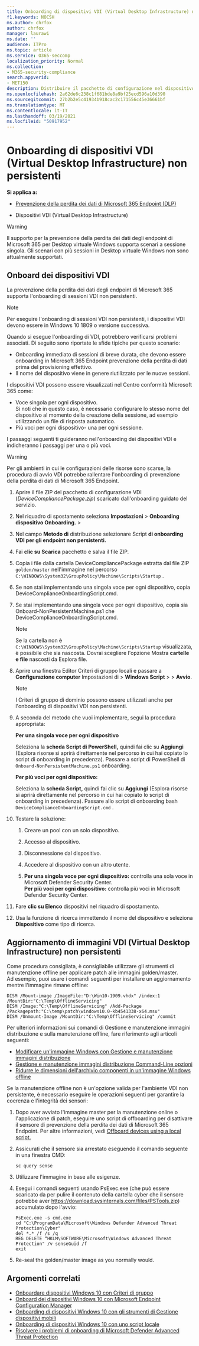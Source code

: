 ```yaml
---
title: Onboarding di dispositivi VDI (Virtual Desktop Infrastructure) non persistenti
f1.keywords: NOCSH
ms.author: chrfox
author: chrfox
manager: laurawi
ms.date: ''
audience: ITPro
ms.topic: article
ms.service: O365-seccomp
localization_priority: Normal
ms.collection:
- M365-security-compliance
search.appverid:
- MET150
description: Distribuire il pacchetto di configurazione nel dispositivo VDI (Virtual Desktop Infrastructure) in modo che siano onboarded nel servizio di prevenzione della perdita dei dati degli endpoint di Microsoft 365.
ms.openlocfilehash: 2a62de6c238c1f681bde8a9bf25ecd596a10d390
ms.sourcegitcommit: 27b2b2e5c41934b918cac2c171556c45e36661bf
ms.translationtype: MT
ms.contentlocale: it-IT
ms.lasthandoff: 03/19/2021
ms.locfileid: "50917952"
---
```

# <a name="onboard-non-persistent-virtual-desktop-infrastructure-vdi-devices"></a>Onboarding di dispositivi VDI (Virtual Desktop Infrastructure) non persistenti

**Si applica a:**
- [Prevenzione della perdita dei dati di Microsoft 365 Endpoint (DLP)](./endpoint-dlp-learn-about.md)

- Dispositivi VDI (Virtual Desktop Infrastructure)

>[!WARNING]
> Il supporto per la prevenzione della perdita dei dati degli endpoint di Microsoft 365 per Desktop virtuale Windows supporta scenari a sessione singola. Gli scenari con più sessioni in Desktop virtuale Windows non sono attualmente supportati.

## <a name="onboard-vdi-devices"></a>Onboard dei dispositivi VDI

La prevenzione della perdita dei dati degli endpoint di Microsoft 365 supporta l'onboarding di sessioni VDI non persistenti. 

>[!Note]
>Per eseguire l'onboarding di sessioni VDI non persistenti, i dispositivi VDI devono essere in Windows 10 1809 o versione successiva.

Quando si esegue l'onboarding di VDI, potrebbero verificarsi problemi associati. Di seguito sono riportate le sfide tipiche per questo scenario:

- Onboarding immediato di sessioni di breve durata, che devono essere onboarding in Microsoft 365 Endpoint prevenzione della perdita di dati prima del provisioning effettivo.
- Il nome del dispositivo viene in genere riutilizzato per le nuove sessioni.

I dispositivi VDI possono essere visualizzati nel Centro conformità Microsoft 365 come:

- Voce singola per ogni dispositivo.  
Si noti che in  questo caso, è necessario configurare lo stesso nome del dispositivo al momento della creazione della sessione, ad esempio utilizzando un file di risposta automatico.
- Più voci per ogni dispositivo- una per ogni sessione.

I passaggi seguenti ti guideranno nell'onboarding dei dispositivi VDI e indicheranno i passaggi per una o più voci.

>[!WARNING]
> Per gli ambienti in cui le configurazioni delle risorse sono scarse, la procedura di avvio VDI potrebbe rallentare l'onboarding di prevenzione della perdita di dati di Microsoft 365 Endpoint. 

1.  Aprire il file ZIP del pacchetto di configurazione VDI (*DeviceCompliancePackage.zip*) scaricato dall'onboarding guidato del servizio.

2.  Nel riquadro di spostamento seleziona **Impostazioni**  >  **Onboarding dispositivo Onboarding.**  >  

3. Nel campo **Metodo di** distribuzione selezionare Script **di onboarding VDI per gli endpoint non persistenti.**

5. Fai **clic su Scarica** pacchetto e salva il file ZIP.

6. Copia i file dalla cartella DeviceCompliancePackage estratta dal file ZIP `golden/master` nell'immagine nel percorso `C:\WINDOWS\System32\GroupPolicy\Machine\Scripts\Startup` . 

7. Se non stai implementando una singola voce per ogni dispositivo, copia DeviceComplianceOnboardingScript.cmd.

8. Se stai implementando una singola voce per ogni dispositivo, copia sia Onboard-NonPersistentMachine.ps1 che DeviceComplianceOnboardingScript.cmd.
    
    > [!NOTE]
    > Se la cartella non è `C:\WINDOWS\System32\GroupPolicy\Machine\Scripts\Startup` visualizzata, è possibile che sia nascosta. Dovrai scegliere l'opzione Mostra **cartelle e file** nascosti da Esplora file.

9. Aprire una finestra Editor Criteri di gruppo locali e passare a **Configurazione computer** Impostazioni di  >  **Windows Script**  >    >  **Avvio**.

   > [!NOTE]
   > I Criteri di gruppo di dominio possono essere utilizzati anche per l'onboarding di dispositivi VDI non persistenti.

4. A seconda del metodo che vuoi implementare, segui la procedura appropriata:

   **Per una singola voce per ogni dispositivo**
   
   Seleziona la **scheda Script di PowerShell,** quindi fai clic su **Aggiungi** (Esplora risorse si aprirà direttamente nel percorso in cui hai copiato lo script di onboarding in precedenza). Passare a script di PowerShell di `Onboard-NonPersistentMachine.ps1` onboarding.
   
   **Per più voci per ogni dispositivo:**
   
   Seleziona la **scheda Script,** quindi fai clic su **Aggiungi** (Esplora risorse si aprirà direttamente nel percorso in cui hai copiato lo script di onboarding in precedenza). Passare allo script di onboarding bash `DeviceComplianceOnboardingScript.cmd` .

5. Testare la soluzione:

   1. Creare un pool con un solo dispositivo.
      
   1. Accesso al dispositivo.
      
   1. Disconnessione dal dispositivo.

   1. Accedere al dispositivo con un altro utente.
      
   1. **Per una singola voce per ogni dispositivo:** controlla una sola voce in Microsoft Defender Security Center.<br>
      **Per più voci per ogni dispositivo:** controlla più voci in Microsoft Defender Security Center.

6. Fare **clic su Elenco** dispositivi nel riquadro di spostamento.

7. Usa la funzione di ricerca immettendo il nome del dispositivo e seleziona **Dispositivo** come tipo di ricerca.

## <a name="updating-non-persistent-virtual-desktop-infrastructure-vdi-images"></a>Aggiornamento di immagini VDI (Virtual Desktop Infrastructure) non persistenti
Come procedura consigliata, è consigliabile utilizzare gli strumenti di manutenzione offline per applicare patch alle immagini golden/master.<br>
Ad esempio, puoi usare i comandi seguenti per installare un aggiornamento mentre l'immagine rimane offline:

```console
DISM /Mount-image /ImageFile:"D:\Win10-1909.vhdx" /index:1 /MountDir:"C:\Temp\OfflineServicing" 
DISM /Image:"C:\Temp\OfflineServicing" /Add-Package /Packagepath:"C:\temp\patch\windows10.0-kb4541338-x64.msu"
DISM /Unmount-Image /MountDir:"C:\Temp\OfflineServicing" /commit
```

Per ulteriori informazioni sui comandi di Gestione e manutenzione immagini distribuzione e sulla manutenzione offline, fare riferimento agli articoli seguenti:
- [Modificare un'immagine Windows con Gestione e manutenzione immagini distribuzione](/windows-hardware/manufacture/desktop/mount-and-modify-a-windows-image-using-dism)
- [Gestione e manutenzione immagini distribuzione Command-Line opzioni](/windows-hardware/manufacture/desktop/dism-image-management-command-line-options-s14)
- [Ridurre le dimensioni dell'archivio componenti in un'immagine Windows offline](/windows-hardware/manufacture/desktop/reduce-the-size-of-the-component-store-in-an-offline-windows-image)

Se la manutenzione offline non è un'opzione valida per l'ambiente VDI non persistente, è necessario eseguire le operazioni seguenti per garantire la coerenza e l'integrità dei sensori:

1. Dopo aver avviato l'immagine master per la manutenzione online o l'applicazione di patch, eseguire uno script di offboarding per disattivare il sensore di prevenzione della perdita dei dati di Microsoft 365 Endpoint. Per altre informazioni, vedi [Offboard devices using a local script.](dlp-configure-endpoints-script.md#offboard-devices-using-a-local-script)

2. Assicurati che il sensore sia arrestato eseguendo il comando seguente in una finestra CMD:

   ```console
   sc query sense
   ```

3. Utilizzare l'immagine in base alle esigenze.

4. Esegui i comandi seguenti usando PsExec.exe (che può essere scaricato da per pulire il contenuto della cartella cyber che il sensore potrebbe aver https://download.sysinternals.com/files/PSTools.zip) accumulato dopo l'avvio:

    ```console
    PsExec.exe -s cmd.exe
    cd "C:\ProgramData\Microsoft\Windows Defender Advanced Threat Protection\Cyber"
    del *.* /f /s /q
    REG DELETE “HKLM\SOFTWARE\Microsoft\Windows Advanced Threat Protection" /v senseGuid /f
    exit
    ```

5. Re-seal the golden/master image as you normally would.

## <a name="related-topics"></a>Argomenti correlati
- [Onboardare dispositivi Windows 10 con Criteri di gruppo](dlp-configure-endpoints-gp.md)
- [Onboard dei dispositivi Windows 10 con Microsoft Endpoint Configuration Manager](dlp-configure-endpoints-sccm.md)
- [Onboarding di dispositivi Windows 10 con gli strumenti di Gestione dispositivi mobili](dlp-configure-endpoints-mdm.md)
- [Onboarding di dispositivi Windows 10 con uno script locale](dlp-configure-endpoints-script.md)
- [Risolvere i problemi di onboarding di Microsoft Defender Advanced Threat Protection](/windows/security/threat-protection/microsoft-defender-atp/troubleshoot-onboarding)